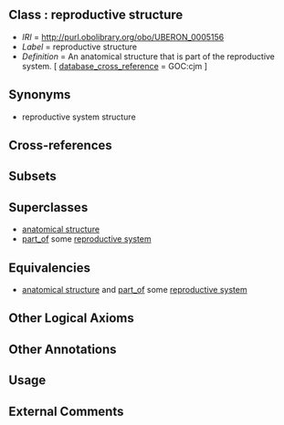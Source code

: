
## Class : reproductive structure

 * *IRI* = http://purl.obolibrary.org/obo/UBERON_0005156
 * *Label* = reproductive structure
 * *Definition* = An anatomical structure that is part of the reproductive system. [ [database_cross_reference](../../ef/oboInOwl#hasDbXref.md) = GOC:cjm ]

## Synonyms

 * reproductive system structure

## Cross-references


## Subsets


## Superclasses

 * [anatomical structure](../../UBERON/61/UBERON_0000061.md)
 * [part_of](../../BFO/50/BFO_0000050.md) some [reproductive system](../../UBERON/90/UBERON_0000990.md)

## Equivalencies

 * [anatomical structure](../../UBERON/61/UBERON_0000061.md) and [part_of](../../BFO/50/BFO_0000050.md) some [reproductive system](../../UBERON/90/UBERON_0000990.md)

## Other Logical Axioms


## Other Annotations


## Usage


## External Comments

